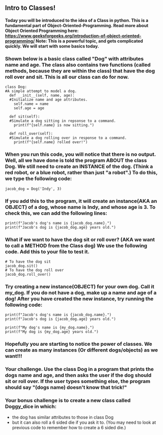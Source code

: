 ## Intro to Classes!
#### Today you will be introduced to the idea of a Class in python. This is a fundamental part of Object-Oriented-Programming. Read more about Object Oriented Programming here: https://www.geeksforgeeks.org/introduction-of-object-oriented-programming/ Note: This is a powerful topic, and gets complicated quickly. We will start with some basics today. 

### Shown below is a basic class called "Dog" with attributes name and age. The class also contains two functions (called methods, because they are within the class) that have the dog roll over and sit. This is all our class can do for now. 
```
class Dog:
#A simple attempt to model a dog.
  def __init__(self, name, age):
  #Initialize name and age attributes.
    self.name = name
    self.age = age

  def sit(self):
  #Simulate a dog sitting in repsonse to a command.
    print(f"{self.name} is now sitting.")

  def roll_over(self):
  #Simulate a dog rolling over in response to a command.
    print(f"{self.name} rolled over!")

```
### When you run this code, you will notice that there is no output. Well, all we have done is told the program ABOUT the class Dog. We still need to create an INSTANCE of the dog. (Think a red robot, or a blue robot, rather than just "a robot".) To do this, we type the following code: 

```
jacob_dog = Dog('Indy', 3)
```
### If you add this to the program, it will create an instance(AKA an OBJECT) of a dog, whose name is Indy, and whose age is 3. To check this, we can add the following lines: 
```
print(f"Jacob's dog's name is {jacob_dog.name}.")
print(f"Jacob's dog is {jacob_dog.age} years old.")
```

### What if we want to have the dog sit or roll over? (AKA we want to call a METHOD from the Class dog) We use the following code. Add this to your file to test it. 
```
# To have the dog sit
jacob_dog.sit()
# To have the dog roll over
jacob_dog.roll_over()
```
### Try creating a new instance(OBJECT) for your own dog. Call it my_dog. If you do not have a dog, make up a name and age of a dog! After you have created the new instance, try running the following code:
```
print(f"Jacob's dog's name is {jacob_dog.name}.")
print(f"Jacob's dog is {jacob_dog.age} years old.")

print(f"My dog's name is {my_dog.name}.")
print(f"My dog is {my_dog.age} years old.")
```

### Hopefully you are starting to notice the power of classes. We can create as many instances (Or different dogs/objects) as we want!!!

### Your challenge. Use the class Dog in a program that prints the dogs name and age, and then asks the user if the dog should sit or roll over. If the user types something else, the program should say "(dogs name) doesn't know that trick!"



### Your bonus challenge is to create a new class called Doggy_dice in which:
* the dog has similar attributes to those in class Dog 
* but it can also roll a 6 sided die if you ask it to. (You may need to look at previous code to remember how to create a 6 sided die.)
